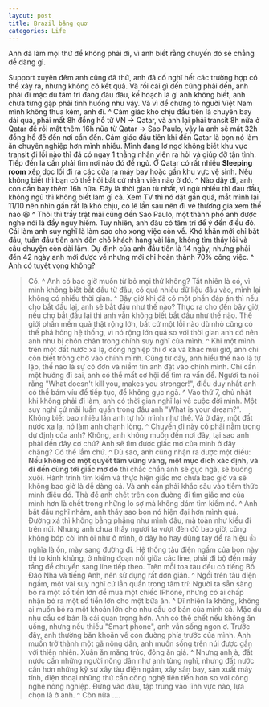 ```yaml
---
layout: post
title: Brazil bâng quơ
categories: Life
---
```


Anh đã làm mọi thứ để không phải đi, vì anh biết rằng chuyến đó sẽ chẳng dễ dàng gì. 
<!--more--> 
Support xuyên đêm anh cũng đã thử, anh đã cố nghĩ hết các trường hợp có thể xảy ra, nhưng không có kết quả. Và rồi cái gì đến cũng phải đến, anh phải đi mặc dù tâm trí đang đâu đâu, kế hoạch là gì anh không biết, anh chưa từng gặp phải tình huống như vậy. Và vì để chứng tỏ người Việt Nam mình không thua kém, anh đi.
^
Cảm giác khó chịu đầu tiên là chuyên bay dài quá, phải mất 8h đồng hồ từ VN -> Qatar, và anh lại phải transit 8h nữa ở Qatar để rồi mất thêm 16h nữa từ Qatar -> Sao Paulo, vậy là anh sẽ mất 32h đồng hồ để đến nơi cần đến. Cảm giác đầu tiên khi đến Qatar là bọn nó làm ăn chuyên nghiệp hơn mình nhiều. Mình đang lơ ngơ không biết khu vực transit đi lối nào thì đã có ngay 1 thằng nhân viên ra hỏi và giúp đỡ tận tình. Tiếp đến là cần phải tìm nơi nào đó để ngủ. Ở Qatar có rất nhiều **Sleeping room** xếp dọc lối đi ra các cửa ra máy bay hoặc gần khu vực vệ sinh. Nếu không biết thì bạn có thể hỏi bất cứ nhân viên nào ở đó.
^
Nào dậy đi, anh còn cần bay thêm 16h nữa. Đây là thời gian tù nhất, vì ngủ nhiều thì đau đầu, không ngủ thì không biết làm gì cả. Xem TV thì nó đặt gần quá, mắt mình lại 11/10 nên nhìn gần rất là khó chịu, có lẽ lần sau nên đi vé thương gia xem thế nào :laughing:
^
Thôi thì trầy trật mãi cũng đến Sao Paulo, một thành phố anh được nghe nói là đầy nguy hiểm. Tuy nhiên, anh đâu có tâm trí để ý đến điều đó. Cái làm anh suy nghĩ là làm sao cho xong việc còn về. Khó khăn mới chỉ bắt đầu, tuần đầu tiên anh đến chỗ khách hàng vài lần, không tìm thấy lỗi và câu chuyện còn dài lắm. Dự định của anh đầu tiên là 14 ngày, nhưng phải đến 42 ngày anh mới được về nhưng mới chỉ hoàn thành 70% công việc.
^
Anh có tuyệt vọng không?
> Có.
^
Anh có bao giờ muốn từ bỏ mọi thứ không?
> Tất nhiên là có, vì mình không biết bắt đầu từ đâu, có quá nhiều dữ liệu đầu vào, mình lại không có nhiều thời gian.
^
Bây giờ khi đã có một phần đáp án thì nếu cho bắt đầu lại, anh sẽ bắt đầu như thế nào?
> Thực ra cho đến bây giờ, nếu cho bắt đầu lại thì anh vẫn không biết bắt đầu như thế nào. Thế giới phần mềm quả thật rộng lớn, bất cứ một lỗi nào dù nhỏ cũng có thế phá hỏng hệ thống, vì nó rộng lớn quá so với thời gian anh có nên anh như bị chôn chân trong chính suy nghĩ của mình.
^
Khi một mình trên một đất nước xa lạ, đồng nghiệp thì ở xa và khác múi giờ, anh chỉ còn biết trông chờ vào chính mình. Cũng từ đây, anh hiểu thế nào là tự lập, thế nào là sự cô đơn và niềm tin anh đặt vào chính mình. Chỉ cần một hướng đi sai, anh có thể mất cơ hội để tìm ra vấn đề. Người ta nói rằng "What doesn't kill you, makes you stronger!", điều duy nhất anh có thể bám víu để tiếp tục, để không gục ngã.
^
Vào thứ 7, chủ nhật khi không phải đi làm, anh có thời gian nghĩ lại về cuộc đời mình. Một suy nghĩ cứ mãi luẩn quẩn trong đầu anh "What is your dream?". Không biết bao nhiêu lần anh tự hỏi mình như thế. Và ở đây, một đất nước xa lạ, nó làm anh chạnh lòng.
^
Chuyến đi này có phải nằm trong dự định của anh?
> Không, anh không muốn đến nơi đây, tại sao anh phải đến đây cơ chứ? Anh sẽ tìm được giấc mơ của mình ở đây chăng? Có thể lắm chứ.
^
Dù sao, anh cũng nhận ra được một điều: **Nếu không có một quyết tâm vững vàng, một mục đích xác định, và đi đến cùng tới giấc mơ đó** thì chắc chắn anh sẽ gục ngã, sẽ buông xuôi. Hành trình tìm kiếm và thực hiện giấc mơ chưa bao giờ và sẽ không bao giờ là dễ dàng cả. Và anh cần phải khắc sâu vào tiềm thức mình điều đó. Thà để anh chết trên con đường đi tìm giấc mơ của mình hơn là chết trong những lo sợ mà không dám tìm kiếm nó.
^
Anh bắt đầu nghĩ nhảm, anh thấy sao bọn nó hiện đại hơn mình quá. Đường xá thì không bằng phẳng như mình đâu, mà toàn như kiểu đi trên núi. Nhưng anh chưa thấy người ta vượt đèn đỏ bao giờ, cũng không bóp còi inh ỏi như ở mình, ở đây họ hay dùng tay để ra hiệu :+1: nghĩa là ổn, mày sang đường đi. Hệ thống tàu điện ngầm của bọn này thì to kinh khủng, ở những đoạn nối giữa các line, phải đi bộ đến mấy tầng để chuyển sang line tiếp theo. Trên mỗi toa tàu đều có tiếng Bồ Đào Nha và tiếng Anh, nên sử dụng rất đơn giản.
^
Ngồi trên tàu điện ngầm, một vài suy nghĩ cứ lẳn quẩn trong tâm trí:
> Người ta sẵn sàng bỏ ra một số tiền lớn để mua một chiếc IPhone, nhưng có ai chấp nhận bỏ ra một số tiền lớn cho một bữa ăn.
^
Dĩ nhiên là không, không ai muốn bỏ ra một khoản lớn cho nhu cầu cơ bản của mình cả. Mặc dù nhu cầu cơ bản là cái quan trọng hơn. Anh có thể chết nếu không ăn uống, nhưng nếu thiếu "Smart phone", anh vẫn sống ngon ơ. Trước đây, anh thường băn khoăn về con đường phía trước của mình. Anh muốn trở thành một gã nông dân, anh muốn sống trên núi được gần với thiên nhiên.
> Xuân ăn măng trúc, đông ăn giá.
^
Nhưng anh à, đất nước cần những người nông dân như anh từng nghĩ, nhưng đất nước cần hơn những kỹ sư xây tàu điện ngầm, xây sân bay, sản xuất máy tính, điện thoại những thứ cần công nghệ tiên tiến hơn so với công nghệ nông nghiệp. Đứng vào đâu, tập trung vào lĩnh vực nào, lựa chọn là ở anh.
^
Còn nữa ....